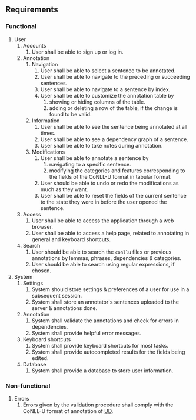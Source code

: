 ## Requirements

### Functional

1. User
   1. Accounts
      1. User shall be able to sign up or log in.
   2. Annotation
      1. Navigation
         1. User shall be able to select a sentence to be annotated.
         2. User shall be able to navigate to the preceding or succeeding sentences.
         3. User shall be able to navigate to a sentence by index.
         4. User shall be able to customize the annotation table by
            1. showing or hiding columns of the table.
            2. adding or deleting a row of the table, if the change is found to be valid.
      2. Information
         1. User shall be able to see the sentence being annotated at all times.
         2. User shall be able to see a dependency graph of a sentence.
         3. User shall be able to take notes during annotation.
      3. Modifications
         1. User shall be able to annotate a sentence by
            1. navigating to a specific sentence.
            2. modifying the categories and features corresponding to the fields of the CoNLL-U format in tabular format.
         2. User should be able to undo or redo the modifications as much as they want.
         3. User shall be able to reset the fields of the current sentence to the state they were in before the user opened the sentence.
   3. Access
      1. User shall be able to access the application through a web browser.
      2. User shall be able to access a help page, related to annotating in general and keyboard shortcuts.
   4. Search
      1. User should be able to search the `conllu` files or previous annotations by lemmas, phrases, dependencies & categories.
      2. User should be able to search using regular expressions, if chosen.
2. System
   1. Settings
      1. System should store settings & preferences of a user for use in a subsequent session.
      2. System shall store an annotator's sentences uploaded to the server & annotations done.
   2. Annotation
      1. System shall validate the annotations and check for errors in dependencies.
      2. System shall provide helpful error messages.
   3. Keyboard shortcuts
      1. System shall provide keyboard shortcuts for most tasks.
      2. System shall provide autocompleted results for the fields being edited.
   4. Database
      1. System shall provide a database to store user information.

### Non-functional

1. Errors
   1. Errors given by the validation procedure shall comply with the CoNLL-U format of annotation of [UD](https://universaldependencies.org/format.html).

